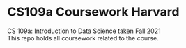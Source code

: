 # CS109a Coursework Harvard
CS 109a: Introduction to Data Science taken Fall 2021 \
This repo holds all coursework related to the course. 
